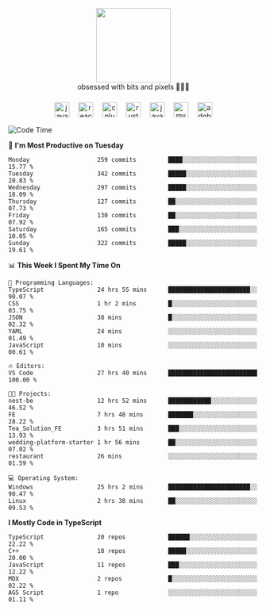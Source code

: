 


  <div align="center">
    
   <img src = "https://i.postimg.cc/W1R4TF4j/d6kpuve-c97567cf-518b-4b86-a271-5c89d88d22f7.gif"  width=150px height=150px />
 </div>

<div align="center">
  obsessed with bits and pixels 🧑‍💻🎨
</div>

  ###
<div align="center">
 <img src="https://cdn.jsdelivr.net/gh/devicons/devicon/icons/javascript/javascript-original.svg" height="30" alt="javascript logo"  />
  <img width="10" />
  <img src="https://cdn.jsdelivr.net/gh/devicons/devicon/icons/react/react-original.svg" height="30" alt="react logo"  />
  <img width="10" />
   <!--<img src="https://cdn.jsdelivr.net/gh/devicons/devicon/icons/nodejs/nodejs-original.svg" height="30" alt="nodejs logo"  />
  <img width="10" />
 <img src="https://cdn.jsdelivr.net/gh/devicons/devicon/icons/flutter/flutter-original.svg" height="30" alt="flutter logo"  />
 <img width="10" />-->
  <img src="https://cdn.jsdelivr.net/gh/devicons/devicon/icons/cplusplus/cplusplus-original.svg" height="30" alt="cpluplus logo"  />
  <img width="10" />
    <img src="https://cdn.jsdelivr.net/gh/devicons/devicon/icons/rust/rust-original.svg" height="30" alt="rust logo"  />
  <img width="10" />
  <img src="https://cdn.jsdelivr.net/gh/devicons/devicon/icons/java/java-original.svg" height="30" alt="java logo"  />
  <img width="10" />
  <img src="https://skillicons.dev/icons?i=mysql" height="30" alt="mysql logo"  />
  <img width="10" />
  <img src="https://skillicons.dev/icons?i=pr" height="30" alt="adobepremierepro logo"  />
</div>

<!--START_SECTION:waka-->
![Code Time](http://img.shields.io/badge/Code%20Time-2%2C242%20hrs%2023%20mins-blue)

📅 **I'm Most Productive on Tuesday** 

```text
Monday                   259 commits         ████░░░░░░░░░░░░░░░░░░░░░   15.77 % 
Tuesday                  342 commits         █████░░░░░░░░░░░░░░░░░░░░   20.83 % 
Wednesday                297 commits         █████░░░░░░░░░░░░░░░░░░░░   18.09 % 
Thursday                 127 commits         ██░░░░░░░░░░░░░░░░░░░░░░░   07.73 % 
Friday                   130 commits         ██░░░░░░░░░░░░░░░░░░░░░░░   07.92 % 
Saturday                 165 commits         ███░░░░░░░░░░░░░░░░░░░░░░   10.05 % 
Sunday                   322 commits         █████░░░░░░░░░░░░░░░░░░░░   19.61 % 
```


📊 **This Week I Spent My Time On** 

```text
💬 Programming Languages: 
TypeScript               24 hrs 55 mins      ███████████████████████░░   90.07 % 
CSS                      1 hr 2 mins         █░░░░░░░░░░░░░░░░░░░░░░░░   03.75 % 
JSON                     38 mins             █░░░░░░░░░░░░░░░░░░░░░░░░   02.32 % 
YAML                     24 mins             ░░░░░░░░░░░░░░░░░░░░░░░░░   01.49 % 
JavaScript               10 mins             ░░░░░░░░░░░░░░░░░░░░░░░░░   00.61 % 

🔥 Editors: 
VS Code                  27 hrs 40 mins      █████████████████████████   100.00 % 

🐱‍💻 Projects: 
nest-be                  12 hrs 52 mins      ████████████░░░░░░░░░░░░░   46.52 % 
FE                       7 hrs 48 mins       ███████░░░░░░░░░░░░░░░░░░   28.22 % 
Tea_Solution_FE          3 hrs 51 mins       ███░░░░░░░░░░░░░░░░░░░░░░   13.93 % 
wedding-platform-starter 1 hr 56 mins        ██░░░░░░░░░░░░░░░░░░░░░░░   07.02 % 
restaurant               26 mins             ░░░░░░░░░░░░░░░░░░░░░░░░░   01.59 % 

💻 Operating System: 
Windows                  25 hrs 2 mins       ███████████████████████░░   90.47 % 
Linux                    2 hrs 38 mins       ██░░░░░░░░░░░░░░░░░░░░░░░   09.53 % 
```

**I Mostly Code in TypeScript** 

```text
TypeScript               20 repos            ██████░░░░░░░░░░░░░░░░░░░   22.22 % 
C++                      18 repos            █████░░░░░░░░░░░░░░░░░░░░   20.00 % 
JavaScript               11 repos            ███░░░░░░░░░░░░░░░░░░░░░░   12.22 % 
MDX                      2 repos             █░░░░░░░░░░░░░░░░░░░░░░░░   02.22 % 
AGS Script               1 repo              ░░░░░░░░░░░░░░░░░░░░░░░░░   01.11 % 
```




<!--END_SECTION:waka-->
